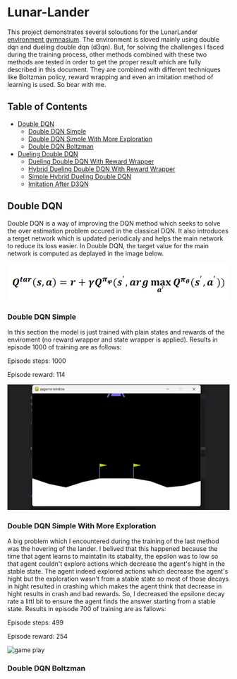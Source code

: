 # Lunar-Lander
This project demonstrates several soloutions for the LunarLander [environment gymnasium](https://gymnasium.farama.org/environments/box2d/lunar_lander/). The environment is sloved mainly using double dqn and dueling double dqn (d3qn). But, for solving the challenges I faced during the training process, other methods combined with these two methods are tested in order to get the proper result which are fully described in this document. They are combined with different techniques like Boltzman policy, reward wrapping and even an imitation method of learning is used. So bear with me.
## Table of Contents
- [Double DQN](##-double-dqn)
  - [Double DQN Simple](###-double-dqn-simple)
  - [Double DQN Simple With More Exploration](###-double-dqn-simple-with-more-exploration)
  - [Double DQN Boltzman](###-double-ddn-boltzman)
- [Dueling Double DQN](##-dueling-double-dqn)
  - [Dueling Double DQN With Reward Wrapper](###-dueling-double-dqn-with-reward-wrapper)
  - [Hybrid Dueling Double DQN With Reward Wrapper](###-hybrid-dueling-double-dqn-with-reward-wrapper)
  - [Simple Hybrid Dueling Double DQN](###-simple-hybrid-dueling-double-dqn)
  - [Imitation After D3QN](###-imitation-after-d3qn)

## Double DQN
Double DQN is a way of improving the DQN method which seeks to solve the over estimation problem occured in the classical DQN. It also introduces a terget network which is updated periodicaly and helps the main network to reduce its loss easier. In Double DQN, the target value for the main network is computed as deplayed in the image below.

<p align="center">
  <img src="/images/formulas/Screenshot%202024-06-09%20131539.png" alt="Q target in Double DQN">
</p>

### Double DQN Simple
In this section the model is just trained with plain states and rewards of the enviroment (no reward wrapper and state wrapper is applied). Results in episode 1000 of training are as follows:

Episode steps: 1000

Episode reward: 114

![game play](/images/gif/double_dqn_1000_114.gif)

### Double DQN Simple With More Exploration
A big problem which I encountered during the training of the last method was the hovering of the lander. I belived that this happened because the time that agent learns to maintatin its stabality, the epsilon was to low so that agent couldn't explore actions which decrease the agent's hight in the stable state. The agent indeed explored actions which decrease the agent's hight but the exploration wasn't from a stable state so most of those decays in hight resulted in crashing which makes the agent think that decrease in hight results in crash and bad rewards. So, I decreased the epsilone decay rate a littl bit to ensure the agent finds the answer starting from a stable state. Results in episode 700 of training are as fallows:

Episode steps: 499

Episode reward: 254

![game play](/image/gif/double_dqn2_700ep_499st_254r.gif)

### Double DQN Boltzman


